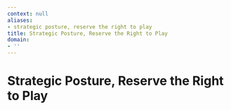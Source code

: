```yaml
---
context: null
aliases:
- strategic posture, reserve the right to play
title: Strategic Posture, Reserve the Right to Play
domain:
- ''
---
```


# Strategic Posture, Reserve the Right to Play
